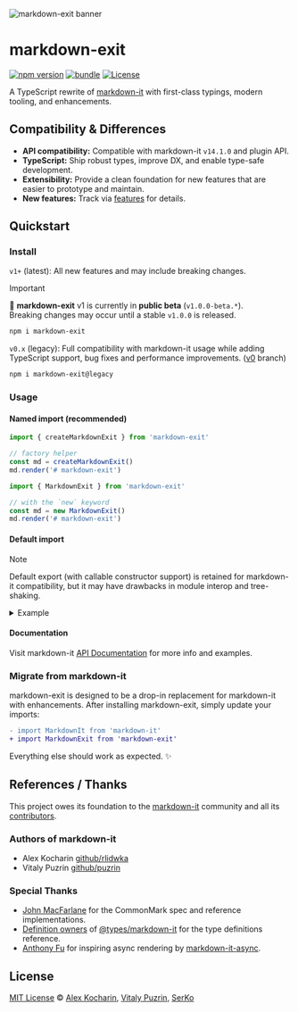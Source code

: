 ![markdown-exit banner](https://markdown-exit.pages.dev/banner.svg)

# markdown-exit

[![npm version][npm-version-src]][npm-version-href]
[![bundle][bundle-src]][bundle-href]
[![License][license-src]][license-href]

A TypeScript rewrite of [markdown-it](https://github.com/markdown-it/markdown-it) with first-class typings, modern tooling, and enhancements.

## Compatibility & Differences

- **API compatibility:** Compatible with markdown-it `v14.1.0` and plugin API.
- **TypeScript:** Ship robust types, improve DX, and enable type-safe development.
- **Extensibility:** Provide a clean foundation for new features that are easier to prototype and maintain.
- **New features:** Track via [features](https://github.com/serkodev/markdown-exit/issues?q=is:issue%20label:features) for details.

## Quickstart

### Install

`v1+` (latest): All new features and may include breaking changes.

> [!IMPORTANT]
> 🚧 **markdown-exit** v1 is currently in **public beta** (`v1.0.0-beta.*`).  
> Breaking changes may occur until a stable `v1.0.0` is released.

```bash
npm i markdown-exit
```

`v0.x` (legacy): Full compatibility with markdown-it usage while adding TypeScript support, bug fixes and performance improvements. ([v0](https://github.com/serkodev/markdown-exit/tree/v0) branch)

```bash
npm i markdown-exit@legacy
```

### Usage

#### Named import (recommended)

```ts
import { createMarkdownExit } from 'markdown-exit'

// factory helper
const md = createMarkdownExit()
md.render('# markdown-exit')
```

```ts
import { MarkdownExit } from 'markdown-exit'

// with the `new` keyword
const md = new MarkdownExit()
md.render('# markdown-exit')
```

#### Default import

> [!NOTE]
> Default export (with callable constructor support) is retained for markdown-it compatibility, but it may have drawbacks in module interop and tree-shaking.

<details>
<summary>Example</summary>

```ts
import MarkdownExit from 'markdown-exit'

// callable function
const md = MarkdownExit()
md.render('# markdown-exit')
```

```ts
// with the `new` keyword
const md = new MarkdownExit()
md.render('# markdown-exit')
```
</details>

#### Documentation

Visit markdown-it [API Documentation](https://markdown-it.github.io/markdown-it/) for more info and examples.

### Migrate from markdown-it

markdown-exit is designed to be a drop-in replacement for markdown-it with enhancements. After installing markdown-exit, simply update your imports:

```diff
- import MarkdownIt from 'markdown-it'
+ import MarkdownExit from 'markdown-exit'
```

Everything else should work as expected. ✨

## References / Thanks

This project owes its foundation to the [markdown-it](https://github.com/markdown-it/markdown-it) community and all its [contributors](https://github.com/markdown-it/markdown-it/graphs/contributors).

### Authors of markdown-it
- Alex Kocharin [github/rlidwka](https://github.com/rlidwka)
- Vitaly Puzrin [github/puzrin](https://github.com/puzrin)

### Special Thanks

- [John MacFarlane](https://github.com/jgm) for the CommonMark spec and reference implementations.
- [Definition owners](https://github.com/DefinitelyTyped/DefinitelyTyped/blob/a26d35b5c331fbdb512ac7dfb1b846d282336c67/.github/CODEOWNERS#L4713C1-L4713C106) of [@types/markdown-it](https://www.npmjs.com/package/@types/markdown-it) for the type definitions reference.
- [Anthony Fu](https://github.com/antfu) for inspiring async rendering by [markdown-it-async](https://github.com/antfu/markdown-it-async).

## License

[MIT License](./LICENSE) © [Alex Kocharin](https://github.com/rlidwka), [Vitaly Puzrin](https://github.com/puzrin), [SerKo](https://github.com/serkodev)

<!-- Badges -->

[npm-version-src]: https://img.shields.io/npm/v/markdown-exit?style=flat&colorA=00AF6B&colorB=000
[npm-version-href]: https://npmjs.com/package/markdown-exit
[bundle-src]: https://img.shields.io/bundlephobia/minzip/markdown-exit?style=flat&colorA=00AF6B&colorB=000&label=minzip
[bundle-href]: https://bundlephobia.com/result?p=markdown-exit
[license-src]: https://img.shields.io/github/license/serkodev/markdown-exit.svg?style=flat&colorA=00AF6B&colorB=000
[license-href]: https://github.com/serkodev/markdown-exit/blob/main/LICENSE
